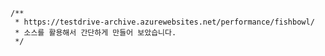     /**
     * https://testdrive-archive.azurewebsites.net/performance/fishbowl/
     * 소스를 활용해서 간단하게 만들어 보았습니다.
     */
